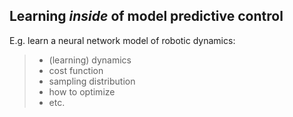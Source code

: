 ##  Learning _inside_ of model predictive control
E.g. learn a neural network model of robotic dynamics:
> 	- (learning) dynamics
> 	- cost function
> 	- sampling distribution
> 	- how to optimize
> 	- etc.